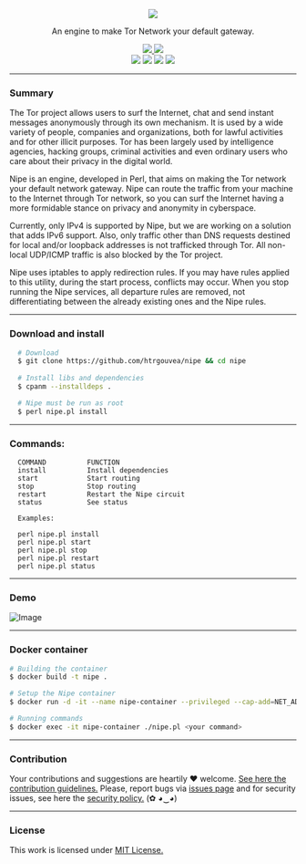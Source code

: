 <p align="center">
  <img src="https://heitorgouvea.me/images/projects/nipe/logo.png">
  <p align="center">An engine to make Tor Network your default gateway.</p>
  <p align="center">
    <a href="/LICENSE.md">
      <img src="https://img.shields.io/badge/license-MIT-blue.svg">
    </a>
    <a href="https://github.com/htrgouvea/nipe/releases">
      <img src="https://img.shields.io/badge/version-0.9.8-blue.svg">
    </a>
     <br/>
    <img src="https://github.com/htrgouvea/nipe/actions/workflows/linter.yml/badge.svg">
    <img src="https://github.com/htrgouvea/nipe/actions/workflows/zarn.yml/badge.svg">
    <img src="https://github.com/htrgouvea/nipe/actions/workflows/security-gate.yml/badge.svg">
    <img src="https://github.com/htrgouvea/nipe/actions/workflows/test-on-ubuntu.yml/badge.svg">
  </p>
</p>

---

### Summary

The Tor project allows users to surf the Internet, chat and send instant messages anonymously through its own mechanism. 
It is used by a wide variety of people, companies and organizations, both for lawful activities and for other illicit purposes. Tor has been largely used by intelligence agencies, hacking groups, criminal activities and even ordinary users who care about their privacy in the digital world.
  
Nipe is an engine, developed in Perl, that aims on making the Tor network your default network gateway. Nipe can route the traffic from your machine to the Internet through Tor network, so you can surf the Internet having a more formidable stance on privacy and anonymity in cyberspace.

Currently, only IPv4 is supported by Nipe, but we are working on a solution that adds IPv6 support. Also, only traffic other than DNS requests destined for local and/or loopback addresses is not trafficked through Tor. All non-local UDP/ICMP traffic is also blocked by the Tor project.

Nipe uses iptables to apply redirection rules. If you may have rules applied to this utility, during the start process, conflicts may occur. When you stop running the Nipe services, all departure rules are removed, not differentiating between the already existing ones and the Nipe rules.

---

### Download and install

```bash
  # Download
  $ git clone https://github.com/htrgouvea/nipe && cd nipe
    
  # Install libs and dependencies
  $ cpanm --installdeps .

  # Nipe must be run as root
  $ perl nipe.pl install
```
---

### Commands:
```
  COMMAND          FUNCTION
  install          Install dependencies
  start            Start routing
  stop             Stop routing
  restart          Restart the Nipe circuit
  status           See status

  Examples:

  perl nipe.pl install
  perl nipe.pl start
  perl nipe.pl stop
  perl nipe.pl restart
  perl nipe.pl status
```

---

### Demo

![Image](https://heitorgouvea.me/images/projects/nipe/demo.gif)

---

### Docker container

```bash
# Building the container
$ docker build -t nipe .

# Setup the Nipe container
$ docker run -d -it --name nipe-container --privileged --cap-add=NET_ADMIN nipe

# Running commands
$ docker exec -it nipe-container ./nipe.pl <your command>

```

---

### Contribution

Your contributions and suggestions are heartily ♥ welcome. [See here the contribution guidelines.](/.github/CONTRIBUTING.md) Please, report bugs via [issues page](https://github.com/htrgouvea/nipe/issues) and for security issues, see here the [security policy.](/SECURITY.md) (✿ ◕‿◕)

---

### License

This work is licensed under [MIT License.](/LICENSE.md)